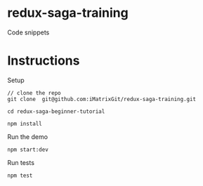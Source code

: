 # redux-saga-training
Code snippets

# Instructions

Setup

```
// clone the repo
git clone  git@github.com:iMatrixGit/redux-saga-training.git

cd redux-saga-beginner-tutorial

npm install
```

Run the demo

```
npm start:dev
```

Run tests

```
npm test
```

